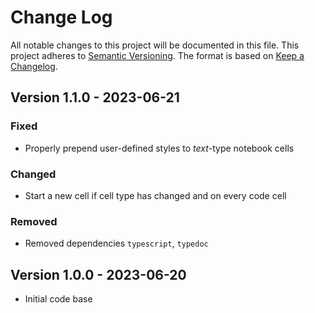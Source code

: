 # Change Log

All notable changes to this project will be documented in this file.
This project adheres to [Semantic Versioning](http://semver.org/).
The format is based on [Keep a Changelog](http://keepachangelog.com/).

## Version 1.1.0 - 2023-06-21

### Fixed
- Properly prepend user-defined styles to *text*-type notebook cells

### Changed
- Start a new cell if cell type has changed and on every code cell

### Removed
- Removed dependencies `typescript`, `typedoc`


## Version 1.0.0 - 2023-06-20
- Initial code base
